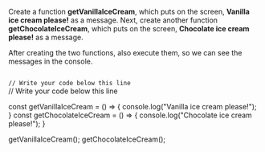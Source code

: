 Create a function **getVanillaIceCream**, 
which puts on the screen, 
**Vanilla ice cream please!** as a 
message.
Next, create another function 
**getChocolateIceCream**, 
which puts on the screen, 
**Chocolate ice cream please!** as a 
message.

After creating the two functions, 
also execute them, so we can 
see the messages in the console.

<codeblock type="exercise" language="javascript" testMode="fixedInput">
<code>
// Write your code below this line
</code>

<solution>
// Write your code below this line

const getVanillaIceCream = () => {
  console.log("Vanilla ice cream please!");
}
const getChocolateIceCream = () => {
  console.log("Chocolate ice cream please!");
}

getVanillaIceCream();
getChocolateIceCream();
</solution>
</codeblock>
